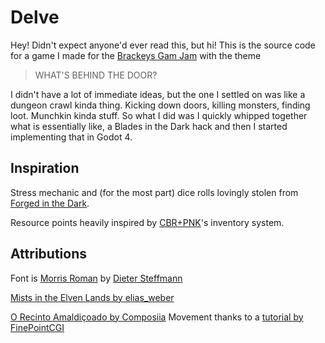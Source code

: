 # Delve
Hey! Didn't expect anyone'd ever read this, but hi! This is the source code for a game
I made for the [Brackeys Gam Jam](https://itch.io/jam/brackeys-11) with the theme

> WHAT'S BEHIND THE DOOR?

I didn't have a lot of immediate ideas, but the one I settled on was like a dungeon
crawl kinda thing. Kicking down doors, killing monsters, finding loot. Munchkin kinda
stuff. So what I did was I quickly whipped together what is essentially like, a Blades
in the Dark hack and then I started implementing that in Godot 4.

## Inspiration
Stress mechanic and (for the most part) dice rolls lovingly stolen from [Forged in the Dark](https://bladesinthedark.com/stress-trauma).

Resource points heavily inspired by [CBR+PNK](https://emanoelmelo.itch.io/cbrpnk-core)'s
inventory system.

## Attributions
Font is [Morris Roman](https://www.1001fonts.com/morris-roman-font.html) by [Dieter Steffmann](https://www.1001fonts.com/users/steffmann/)

[Mists in the Elven Lands by elias_weber](https://pixabay.com/music/main-title-mists-in-the-elven-lands-127808/)

[O Recinto Amaldiçoado by Composiia](https://pixabay.com/music/pulses-o-recinto-amaldicoado-189324/)
Movement thanks to a [tutorial by FinePointCGI](https://www.youtube.com/watch?v=KT06pv06Q1U)
